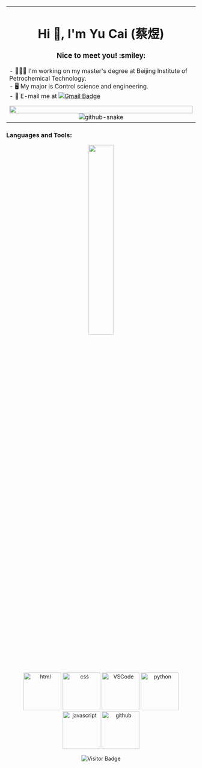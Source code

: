<!-- dynamic typing effect 动态打字效果 -->
<!-- 👋
<div align="center">
    <div>
        <img src="https://readme-typing-svg.demolab.com?font=Fira+Code&pause=1000&width=800&lines=console.log(%22Hello%2C%20World%22);你好！我是陈子扬！研究计算机视觉方向！&center=true&size=27" />
    </div>

    

</div>
 -->

<!-- knock code pictures 敲代码的图片 -->
<!-- 
<div align="center">
    
<picture>
<source media="(prefers-color-scheme: dark)" srcset="https://cdn.jsdelivr.net/gh/ZYangChen/ZYangChen/assets/images/coding.gif" />
<source media="(prefers-color-scheme: light)" srcset="https://cdn.jsdelivr.net/gh/ZYangChen/ZYangChen/assets/images/developer.svg" height="225px" />
<img src="https://cdn.jsdelivr.net/gh/ZYangChen/ZYangChen/assets/images/coding.gif" />
</picture>

</div>
 -->
<table align="center" width="100%">
    <tr>
        <td>
            <h1 align="center">Hi 👋, I'm Yu Cai (蔡煜)</h1>
            <h3 align="center">Nice to meet you! :smiley:</h3>
            <p width="100%">
                - 👨🏻‍🎓 I'm working on my master's degree at Beijing Institute of Petrochemical Technology.<br>
                - 🖥️ My major is Control science and engineering.<br>
                - 📧 E-mail me at 
                <a href="mailto:caiyu525@gmail.com">
                    <img src="https://img.shields.io/badge/-caiyu525@gmail.com-c14438?style=flat-square&logo=Gmail&logoColor=white" alt="Gmail Badge"/>
                </a>
            </p>
            <img width="100%" src="https://cdn.jsdelivr.net/gh/ZYangChen/ZYangChen/assets/images/hr.gif" />
            <div align="center">
                <picture>
                    <source media="(prefers-color-scheme: dark)" srcset="https://cdn.jsdelivr.net/gh/YuCai18/YuCai18/profile-snake-contrib/github-contribution-grid-snake-dark.svg"/>
                    <source media="(prefers-color-scheme: light)" srcset="https://cdn.jsdelivr.net/gh/YuCai18/YuCai18/profile-snake-contrib/github-contribution-grid-snake.svg"/>
                    <img alt="github-snake" src="https://cdn.jsdelivr.net/gh/YuCai18/YuCai18/profile-snake-contrib/github-contribution-grid-snake-dark.svg"/>
                </picture>
            </div>
        </td>
    </tr>
</table>

<!-- 然后是 Languages and Tools 部分 -->
<h3>Languages and Tools:</h3>
<div align="center">

<img width="36%" src="https://cdn.jsdelivr.net/gh/ZYangChen/ZYangChen/assets/images/githubgif.gif" />


<div align="center">
  <img alt-"html5" src="https://media.giphy.com/media/XAxylRMCdpbEWUAvr8/giphy.gif" width="100" title="html">
  <img alt="css" src="https://media.giphy.com/media/fsEaZldNC8A1PJ3mwp/giphy.gif" width="100" title="css">
  <img alt="VSCode" src="https://i.giphy.com/media/IdyAQJVN2kVPNUrojM/200.webp" width="100" title="vscode">
  <img alt="python" src="https://i.giphy.com/media/LMt9638dO8dftAjtco/200.webp" width="100" title="python">
  <img alt="javascript" src="https://media3.giphy.com/media/ln7z2eWriiQAllfVcn/200w.webp" width="100" title="javascript">
  <img alt="github" src="https://i.giphy.com/media/KzJkzjggfGN5Py6nkT/200.webp" width="100" title="github">
</div>

![Visitor Badge](https://visitor-badge.laobi.icu/badge?page_id=YuCai18.YuCai18&left_color=red&right_color=green&left_text=HelloVisitors)

